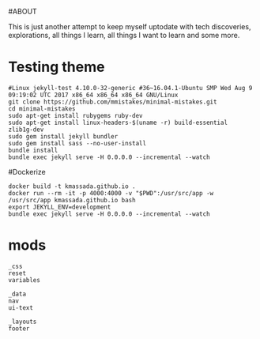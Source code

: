 #ABOUT

This is just another attempt to keep myself uptodate with tech discoveries, explorations, all things I learn, all things I want to learn and some more.

# Testing theme 
```
#Linux jekyll-test 4.10.0-32-generic #36~16.04.1-Ubuntu SMP Wed Aug 9 09:19:02 UTC 2017 x86_64 x86_64 x86_64 GNU/Linux
git clone https://github.com/mmistakes/minimal-mistakes.git
cd minimal-mistakes
sudo apt-get install rubygems ruby-dev
sudo apt-get install linux-headers-$(uname -r) build-essential  zlib1g-dev
sudo gem install jekyll bundler
sudo gem install sass --no-user-install
bundle install
bundle exec jekyll serve -H 0.0.0.0 --incremental --watch
```

#Dockerize
```
docker build -t kmassada.github.io .
docker run --rm -it -p 4000:4000 -v "$PWD":/usr/src/app -w /usr/src/app kmassada.github.io bash
export JEKYLL_ENV=development
bundle exec jekyll serve -H 0.0.0.0 --incremental --watch
```

# mods
```
_css
reset
variables

_data
nav
ui-text

_layouts
footer
```